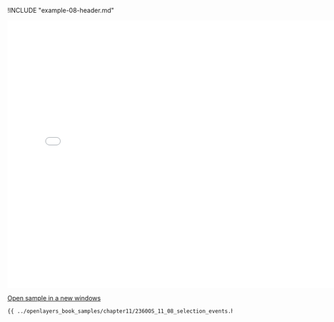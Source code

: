 
!INCLUDE "example-08-header.md"

<iframe src="../openlayers_book_samples/chapter11/2360OS_11_08_selection_events.html" width="770" height="600" frameBorder="0" seamless="seamless">
</iframe>

<a href="../openlayers_book_samples/chapter11/2360OS_11_08_selection_events.html" target="_blank">Open sample in a new windows</a>

```html
{{ ../openlayers_book_samples/chapter11/2360OS_11_08_selection_events.html }}
```

